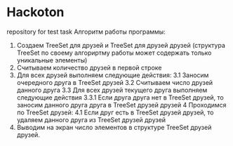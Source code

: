 # Hackoton
repository for test task 
Алгоритм работы программы:
1. Создаем TreeSet для друзей и TreeSet для друзей друзей (структура TreeSet по своему алгориртму работы может содержать только уникальные элементы)
2. Считываем количество друзей в первой строке
3. Для всех друзей выполняем следующие действия:
  3.1 Заносим очередного друга в TreeSet друзей 
  3.2 Считываем число друзей данного друга
  3.3 Для всех друзей текущего друга выполняем следующие действия
    3.3.1 Если друга друга нет в TreeSet друзей, то заносим данного друга друга в TreeSet друзей друзей
4 Проходимся по TreeSet друзей:
   4.1 Если друг есть в TreeSet друзей друзей, то удаляем данного друга из TreeSet друзей друзей
5. Выводим на экран число элементов в структуре TreeSet друзей друзей. 
